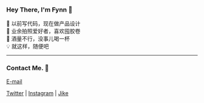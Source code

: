### Hey There, I'm Fynn 👋

💎 以前写代码，现在做产品设计  
📸 业余拍照爱好者，喜欢囤胶卷  
🥃 酒量不行，没事儿喝一杯  
💡 就这样，随便吧

---

### Contact Me. 💬

[E-mail](hey.ffynn@gmail.com)

[Twitter](https://twitter.com/fynnyang) | [Instagram](https://www.instagram.com/hey.fynnnn/) | [Jike](https://web.okjike.com/u/47006A59-E82F-4758-8C60-87AABD881439)

<!--
**FFynn/FFynn** is a ✨ _special_ ✨ repository because its `README.md` (this file) appears on your GitHub profile.

Here are some ideas to get you started:

- 🔭 I’m currently working on ...
- 🌱 I’m currently learning ...
- 👯 I’m looking to collaborate on ...
- 🤔 I’m looking for help with ...
- 💬 Ask me about ...
- 📫 How to reach me: ...
- 😄 Pronouns: ...
- ⚡ Fun fact: ...
-->

